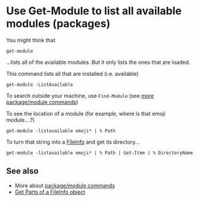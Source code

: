 ﻿# Use Get-Module to list all available modules (packages)

You might think that

    get-module

...lists all of the available modules. But it only lists the ones that are loaded.

This command lists all that are installed (i.e. available)

    get-module -ListAvailable

To search outside your machine, use `Find-Module` (see [more package/module commands](module_commands.md))

To see the location of a module (for example, where is that emoji module....?)

    get-module -listavailable emoji* | % Path

To turn that string into a [FileInfo](parts_of_a_fileInfo_object.md) and get its directory...

    get-module -listavailable emoji* | % Path | Get-Item | % DirectoryName

## See also

 * More about [package/module commands](module_commands.md)
 * [Get Parts of a FileInfo object](parts_of_a_fileInfo_object.md)
